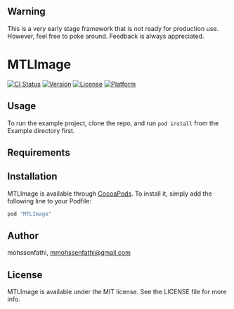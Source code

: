 ## Warning

This is a very early stage framework that is not ready for production use. However, feel free to poke around. Feedback is always appreciated.

# MTLImage

[![CI Status](http://img.shields.io/travis/mohssenfathi/MTLImage.svg?style=flat)](https://travis-ci.org/mohssenfathi/MTLImage)
[![Version](https://img.shields.io/cocoapods/v/MTLImage.svg?style=flat)](http://cocoapods.org/pods/MTLImage)
[![License](https://img.shields.io/cocoapods/l/MTLImage.svg?style=flat)](http://cocoapods.org/pods/MTLImage)
[![Platform](https://img.shields.io/cocoapods/p/MTLImage.svg?style=flat)](http://cocoapods.org/pods/MTLImage)

## Usage

To run the example project, clone the repo, and run `pod install` from the Example directory first.

## Requirements

## Installation

MTLImage is available through [CocoaPods](http://cocoapods.org). To install
it, simply add the following line to your Podfile:

```ruby
pod "MTLImage"
```

## Author

mohssenfathi, mmohssenfathi@gmail.com

## License

MTLImage is available under the MIT license. See the LICENSE file for more info.
